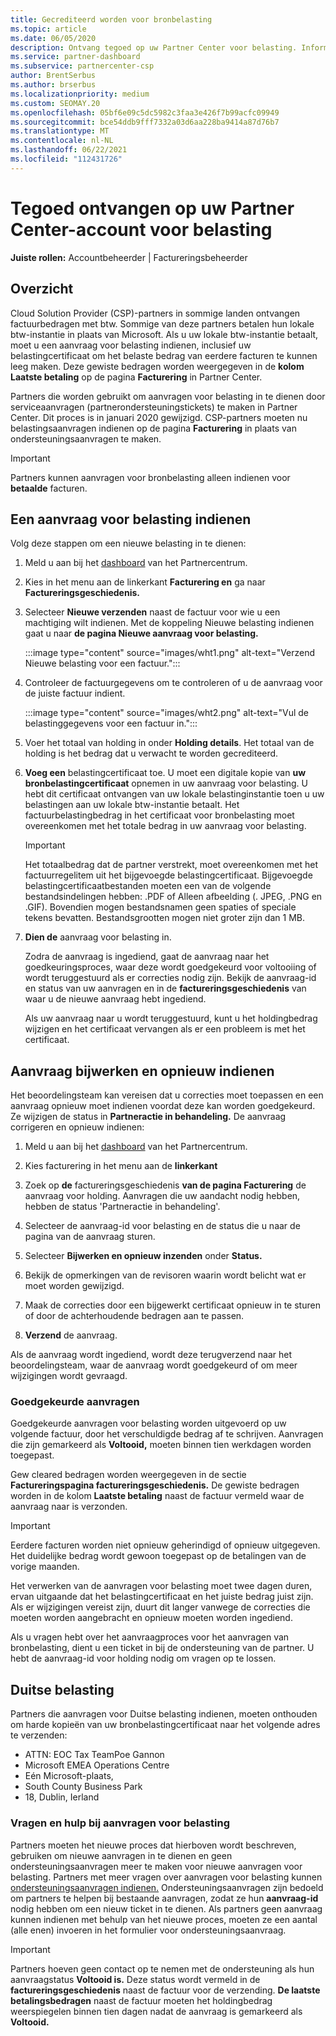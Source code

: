 ```yaml
---
title: Gecrediteerd worden voor bronbelasting
ms.topic: article
ms.date: 06/05/2020
description: Ontvang tegoed op uw Partner Center voor belasting. Informatie omvat stappen voor het indienen van een aanvraag voor belasting.
ms.service: partner-dashboard
ms.subservice: partnercenter-csp
author: BrentSerbus
ms.author: brserbus
ms.localizationpriority: medium
ms.custom: SEOMAY.20
ms.openlocfilehash: 05bf6e09c5dc5982c3faa3e426f7b99acfc09949
ms.sourcegitcommit: bce54ddb9fff7332a03d6aa228ba9414a87d76b7
ms.translationtype: MT
ms.contentlocale: nl-NL
ms.lasthandoff: 06/22/2021
ms.locfileid: "112431726"
---
```

# <a name="receive-credit-on-your-partner-center-account-for-tax-withholding"></a>Tegoed ontvangen op uw Partner Center-account voor belasting

**Juiste rollen:** Accountbeheerder | Factureringsbeheerder

## <a name="overview"></a>Overzicht

Cloud Solution Provider (CSP)-partners in sommige landen ontvangen factuurbedragen met btw. Sommige van deze partners betalen hun lokale btw-instantie in plaats van Microsoft. Als u uw lokale btw-instantie betaalt, moet u een aanvraag voor belasting indienen, inclusief uw belastingcertificaat om het belaste bedrag van eerdere facturen te kunnen leeg maken. Deze gewiste bedragen worden weergegeven in de **kolom Laatste betaling** op de pagina **Facturering** in Partner Center.

Partners die worden gebruikt om aanvragen voor belasting in te dienen door serviceaanvragen (partnerondersteuningstickets) te maken in Partner Center. Dit proces is in januari 2020 gewijzigd. CSP-partners moeten nu belastingsaanvragen indienen op de pagina **Facturering** in plaats van ondersteuningsaanvragen te maken.

> [!IMPORTANT]
> Partners kunnen aanvragen voor bronbelasting alleen indienen voor **betaalde** facturen.

## <a name="submit-a-tax-withholding-request"></a>Een aanvraag voor belasting indienen

Volg deze stappen om een nieuwe belasting in te dienen:

1. Meld u aan bij het [dashboard](https://partner.microsoft.com/dashboard/home) van het Partnercentrum.

2. Kies in het menu aan de linkerkant **Facturering en** ga naar **Factureringsgeschiedenis.**

3. Selecteer **Nieuwe verzenden** naast de factuur voor wie u een machtiging wilt indienen. Met de koppeling Nieuwe belasting indienen gaat u naar **de pagina Nieuwe aanvraag voor belasting.**

   :::image type="content" source="images/wht1.png" alt-text="Verzend Nieuwe belasting voor een factuur.":::

4. Controleer de factuurgegevens om te controleren of u de aanvraag voor de juiste factuur indient.

   :::image type="content" source="images/wht2.png" alt-text="Vul de belastinggegevens voor een factuur in.":::

5. Voer het totaal van holding in onder **Holding details**. Het totaal van de holding is het bedrag dat u verwacht te worden gecrediteerd.

6. **Voeg een** belastingcertificaat toe. U moet een digitale kopie van **uw** **bronbelastingcertificaat** opnemen in uw aanvraag voor belasting. U hebt dit certificaat ontvangen van uw lokale belastinginstantie toen u uw belastingen aan uw lokale btw-instantie betaalt. Het factuurbelastingbedrag in het certificaat voor bronbelasting moet overeenkomen met het totale bedrag in uw aanvraag voor belasting.

   > [!IMPORTANT]
   > Het totaalbedrag dat de partner verstrekt, moet overeenkomen met het factuurregelitem uit het bijgevoegde belastingcertificaat. Bijgevoegde belastingcertificaatbestanden moeten een van de volgende bestandsindelingen hebben: .PDF of Alleen afbeelding (. JPEG, .PNG en .GIF). Bovendien mogen bestandsnamen geen spaties of speciale tekens bevatten. Bestandsgrootten mogen niet groter zijn dan 1 MB.

7. **Dien de** aanvraag voor belasting in.

   Zodra de aanvraag is ingediend, gaat de aanvraag naar het goedkeuringsproces, waar deze wordt goedgekeurd voor voltooiing of wordt teruggestuurd als er correcties nodig zijn. Bekijk de aanvraag-id en status van uw aanvragen en in de **factureringsgeschiedenis** van waar u de nieuwe aanvraag hebt ingediend.

   Als uw aanvraag naar u wordt teruggestuurd, kunt u het holdingbedrag wijzigen en het certificaat vervangen als er een probleem is met het certificaat.

## <a name="update-request-and-resubmit"></a>Aanvraag bijwerken en opnieuw indienen

Het beoordelingsteam kan vereisen dat u correcties moet toepassen en een aanvraag opnieuw moet indienen voordat deze kan worden goedgekeurd. Ze wijzigen de status in **Partneractie in behandeling.** De aanvraag corrigeren en opnieuw indienen:

1. Meld u aan bij het [dashboard](https://partner.microsoft.com/dashboard/home) van het Partnercentrum.

2. Kies facturering in het menu aan de **linkerkant**

3. Zoek op **de** factureringsgeschiedenis **van de pagina Facturering** de aanvraag voor holding. Aanvragen die uw aandacht nodig hebben, hebben de status 'Partneractie in behandeling'.

4. Selecteer de aanvraag-id voor belasting en de status die u naar de pagina van de aanvraag sturen.

5. Selecteer **Bijwerken en opnieuw inzenden** onder **Status.**

6. Bekijk de opmerkingen van de revisoren waarin wordt belicht wat er moet worden gewijzigd.

7. Maak de correcties door een bijgewerkt certificaat opnieuw in te sturen of door de achterhoudende bedragen aan te passen.

8. **Verzend** de aanvraag.

Als de aanvraag wordt ingediend, wordt deze terugverzend naar het beoordelingsteam, waar de aanvraag wordt goedgekeurd of om meer wijzigingen wordt gevraagd.

### <a name="approved-requests"></a>Goedgekeurde aanvragen

Goedgekeurde aanvragen voor belasting worden uitgevoerd op uw volgende factuur, door het verschuldigde bedrag af te schrijven. Aanvragen die zijn gemarkeerd als **Voltooid,** moeten binnen tien werkdagen worden toegepast. 

Gew cleared bedragen worden weergegeven in de sectie **Factureringspagina factureringsgeschiedenis.** De gewiste bedragen worden in de kolom **Laatste betaling** naast de factuur vermeld waar de aanvraag naar is verzonden.

   > [!IMPORTANT]
   > Eerdere facturen worden niet opnieuw geherindigd of opnieuw uitgegeven. Het duidelijke bedrag wordt gewoon toegepast op de betalingen van de vorige maanden.

Het verwerken van de aanvragen voor belasting moet twee dagen duren, ervan uitgaande dat het belastingcertificaat en het juiste bedrag juist zijn. Als er wijzigingen vereist zijn, duurt dit langer vanwege de correcties die moeten worden aangebracht en opnieuw moeten worden ingediend.

Als u vragen hebt over het aanvraagproces voor het aanvragen van bronbelasting, dient u een ticket in bij de ondersteuning van de partner. U hebt de aanvraag-id voor holding nodig om vragen op te lossen.

## <a name="german-tax-withholding"></a>Duitse belasting

Partners die aanvragen voor Duitse belasting indienen, moeten onthouden om harde kopieën van uw bronbelastingcertificaat naar het volgende adres te verzenden:

- ATTN: EOC Tax TeamPoe Gannon
- Microsoft EMEA Operations Centre
- Eén Microsoft-plaats,
- South County Business Park
- 18, Dublin, Ierland

### <a name="questions-and-assistance-for-tax-withholding-requests"></a>Vragen en hulp bij aanvragen voor belasting

Partners moeten het nieuwe proces dat hierboven wordt beschreven, gebruiken om nieuwe aanvragen in te dienen en geen ondersteuningsaanvragen meer te maken voor nieuwe aanvragen voor belasting. Partners met meer vragen over aanvragen voor belasting kunnen [ondersteuningsaanvragen indienen.](https://partner.microsoft.com/dashboard/support/csp/servicerequests/create?stage=2&topicid=9227afa6-babf-3917-acee-67db7860f5ed) Ondersteuningsaanvragen zijn bedoeld om partners te helpen bij bestaande aanvragen, zodat ze hun **aanvraag-id** nodig hebben om een nieuw ticket in te dienen. Als partners geen aanvraag kunnen indienen met behulp van het nieuwe proces, moeten ze een aantal (alle enen) invoeren in het formulier voor ondersteuningsaanvraag. 

   > [!IMPORTANT]
   > Partners hoeven geen contact op te nemen met de ondersteuning als hun aanvraagstatus **Voltooid is.** Deze status wordt vermeld in de **factureringsgeschiedenis** naast de factuur voor de verzending. **De laatste betalingsbedragen** naast de factuur moeten het holdingbedrag weerspiegelen binnen tien dagen nadat de aanvraag is gemarkeerd als **Voltooid.**
